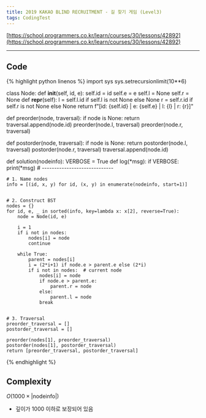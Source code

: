 ```yaml
---
title: 2019 KAKAO BLIND RECRUITMENT - 길 찾기 게임 (Level3)
tags: CodingTest
---
```


[https://school.programmers.co.kr/learn/courses/30/lessons/42892](https://school.programmers.co.kr/learn/courses/30/lessons/42892)

<!--more-->
---

## Code
{% highlight python linenos %}
import sys
sys.setrecursionlimit(10**6)


class Node:
    def __init__(self, id, e):
        self.id = id
        self.e  = e
        self.l  = None
        self.r  = None
    def __repr__(self):
        l = self.l.id if self.l is not None else None
        r = self.r.id if self.r is not None else None
        return f"[id: {self.id} | e: {self.e} | l: {l} | r: {r}]"


def preorder(node, traversal):
    if node is None:
        return
    traversal.append(node.id)
    preorder(node.l, traversal)
    preorder(node.r, traversal)


def postorder(node, traversal):
    if node is None:
        return
    postorder(node.l, traversal)
    postorder(node.r, traversal)
    traversal.append(node.id)


def solution(nodeinfo):
    VERBOSE = True
    def log(*msg):
        if VERBOSE: print(*msg)
    # -----------------------------

    # 1. Name nodes
    info = [(id, x, y) for id, (x, y) in enumerate(nodeinfo, start=1)]


    # 2. Construct BST
    nodes = {}
    for id, e, _ in sorted(info, key=lambda x: x[2], reverse=True):
        node = Node(id, e)

        i = 1
        if i not in nodes:
            nodes[i] = node
            continue

        while True:
            parent = nodes[i]
            i = (2*i+1) if node.e > parent.e else (2*i)
            if i not in nodes:  # current node
                nodes[i] = node
                if node.e > parent.e:
                    parent.r = node
                else:
                    parent.l = node
                break


    # 3. Traversal
    preorder_traversal = []
    postorder_traversal = []

    preorder(nodes[1], preorder_traversal)
    postorder(nodes[1], postorder_traversal)
    return [preorder_traversal, postorder_traversal]
{% endhighlight %}


## Complexity
$O(1000 \times |\text{nodeinfo}|)$

- 깊이가 1000 이하로 보장되어 있음
